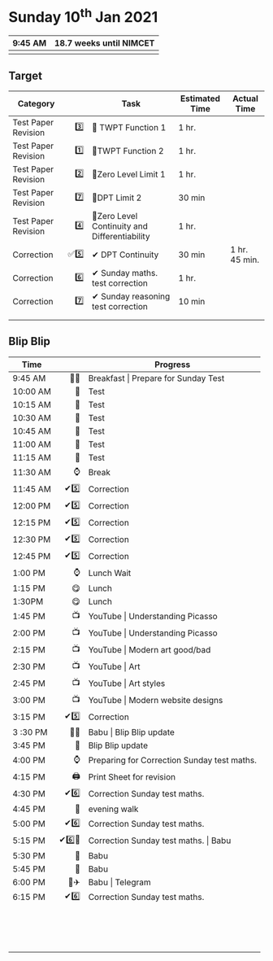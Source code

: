# Sunday 10<sup>th</sup> Jan 2021

| 9:45 AM | 18.7 weeks until NIMCET |
| ------- | ----------------------: |
|         |                         |

## Target

| Category            |      | Task                                         | Estimated Time | Actual Time   |
| ------------------- | ---: | -------------------------------------------- | -------------- | ------------- |
| Test Paper Revision |    3️⃣ | 🧪 TWPT Function 1                            | 1 hr.          |               |
| Test Paper Revision |    1️⃣ | 🧪TWPT Function 2                             | 1 hr.          |               |
| Test Paper Revision |    2️⃣ | 🧪Zero Level Limit 1                          | 1 hr.          |               |
| Test Paper Revision |    7️⃣ | 🧪DPT Limit 2                                 | 30 min         |               |
| Test Paper Revision |    4️⃣ | 🧪Zero Level Continuity and Differentiability | 1 hr.          |               |
| Correction          |   ✅5️⃣ | ✔ DPT Continuity                             | 30 min         | 1 hr. 45 min. |
| Correction          |    6️⃣ | ✔ Sunday maths. test correction              | 1 hr.          |               |
| Correction          |    7️⃣ | ✔ Sunday reasoning test correction           | 10 min         |               |
|                     |      |                                              |                |               |
|                     |      |                                              |                |               |

## Blip Blip

| Time     |      | Progress                                     |
| -------- | ---: | -------------------------------------------- |
| 9:45 AM  |   🍳🏁 | Breakfast \| Prepare for Sunday Test         |
| 10:00 AM |    🧪 | Test                                         |
| 10:15 AM |    🧪 | Test                                         |
| 10:30 AM |    🧪 | Test                                         |
| 10:45 AM |    🧪 | Test                                         |
| 11:00 AM |    🧪 | Test                                         |
| 11:15 AM |    🧪 | Test                                         |
| 11:30 AM |    ⌚ | Break                                        |
| 11:45 AM |   ✔5️⃣ | Correction                                   |
| 12:00 PM |   ✔5️⃣ | Correction                                   |
| 12:15 PM |   ✔5️⃣ | Correction                                   |
| 12:30 PM |   ✔5️⃣ | Correction                                   |
| 12:45 PM |   ✔5️⃣ | Correction                                   |
| 1:00 PM  |    ⌚ | Lunch Wait                                   |
| 1:15 PM  |    😋 | Lunch                                        |
| 1:30PM   |    😋 | Lunch                                        |
| 1:45 PM  |    📺 | YouTube \| Understanding Picasso             |
| 2:00 PM  |    📺 | YouTube \| Understanding Picasso             |
| 2:15 PM  |    📺 | YouTube \| Modern art good/bad               |
| 2:30 PM  |    📺 | YouTube \| Art                               |
| 2:45 PM  |    📺 | YouTube \| Art styles                        |
| 3:00 PM  |    📺 | YouTube \| Modern website designs            |
| 3:15 PM  |   ✔5️⃣ | Correction                                   |
| 3 :30 PM |   💛📃 | Babu \| Blip Blip update                     |
| 3:45 PM  |    📃 | Blip Blip update                             |
| 4:00 PM  |    ⌚ | Preparing for Correction  Sunday test maths. |
| 4:15 PM  |    🖨 | Print Sheet for revision                     |
| 4:30 PM  |   ✔6️⃣ | Correction  Sunday test maths.               |
| 4:45 PM  |    🌆 | evening walk                                 |
| 5:00 PM  |   ✔6️⃣ | Correction  Sunday test maths.               |
| 5:15 PM  |  ✔6️⃣💛 | Correction  Sunday test maths. \| Babu       |
| 5:30 PM  |    💛 | Babu                                         |
| 5:45 PM  |    💛 | Babu                                         |
| 6:00 PM  |   💛✈ | Babu \| Telegram                             |
| 6:15 PM  |   ✔6️⃣ | Correction  Sunday test maths.               |
|          |      |                                              |
|          |      |                                              |
|          |      |                                              |
|          |      |                                              |
|          |      |                                              |
|          |      |                                              |
|          |      |                                              |
|          |      |                                              |
|          |      |                                              |
|          |      |                                              |
|          |      |                                              |
|          |      |                                              |
|          |      |                                              |
|          |      |                                              |
|          |      |                                              |

